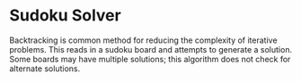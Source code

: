 # Sudoku Solver
Backtracking is common method for reducing the complexity of iterative problems.
This reads in a sudoku board and attempts to generate a solution. Some boards may have 
multiple solutions; this algorithm does not check for alternate solutions.
